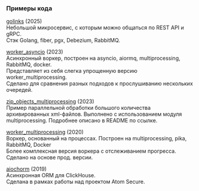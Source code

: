 ### Примеры кода

[golinks](https://github.com/qvp/golinks) (2025)  
Небольшой микросервис, с которым можно общаться по REST API и gRPC.  
Стэк Golang, fiber, pgx, Debezium, RabbitMQ.  

[worker_asyncio](https://github.com/qvp/code_examples/tree/main/worker_asyncio) (2023)  
Асинхронный воркер, построен на asyncio, aiormq, multiprocessing, RabbitMQ, docker.  
Представляет из себя слегка упрощенную версию worker_multiprocessing.  
Сделано для сравнения разных подходов к прослушиванию нескольких очередей.

[zip_objects_multiprocessing](https://github.com/qvp/code_examples/tree/main/zip_objects_multiprocessing) (2023)  
Пример параллельной обработки большого количества архивированных xml-файлов.
Выполнено с использованием модуля multiprocessing.
Подробнее описано в README по ссылке.

[worker_multiprocessing](https://github.com/qvp/code_examples/tree/main/worker_multiprocessing) (2020)  
Воркер, основанный на процессах. Построен на multiprocessing, pika, RabbitMQ, Docker  
Более комплексная версия воркера с отслеживанием прогресса.  
Сделано на основе прод. версии.

[aiochorm](https://github.com/qvp/aiochorm) (2019)  
Асинхронная ORM для ClickHouse.  
Сделана в рамках работы над проектом Atom Secure.  
